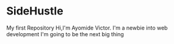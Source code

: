 # SideHustle
My first Repository
Hi,I'm Ayomide Victor. I'm a newbie into web development
I'm going to be the next big thing
